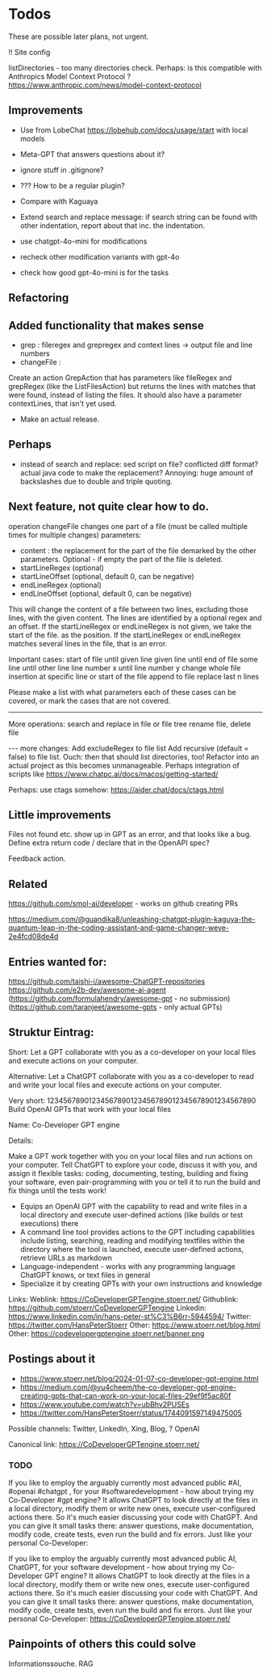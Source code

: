 # Todos

These are possible later plans, not urgent.

!! Site config

listDirectories - too many directories check.
Perhaps: is this compatible with Anthropics Model Context Protocol ?
https://www.anthropic.com/news/model-context-protocol

## Improvements

- Use from LobeChat https://lobehub.com/docs/usage/start with local models

- Meta-GPT that answers questions about it?

- ignore stuff in .gitignore?
- ??? How to be a regular plugin?
- Compare with Kaguaya
- Extend search and replace message: if search string can be found with other indentation, report about that inc. the
  indentation.

- use chatgpt-4o-mini for modifications
- recheck other modification variants with gpt-4o
- check how good gpt-4o-mini is for the tasks

## Refactoring

## Added functionality that makes sense

- grep : fileregex and grepregex and context lines -> output file and line numbers
- changeFile :

Create an action GrepAction that has parameters like fileRegex and grepRegex (like the ListFilesAction) but returns
the lines with matches that were found, instead of listing the files. It should also have a parameter contextLines,
that isn't yet used.

- Make an actual release.

## Perhaps

- instead of search and replace: sed script on file? conflicted diff format? actual java code to make the
  replacement? Annoying: huge amount of backslashes due to double and triple quoting.

## Next feature, not quite clear how to do.

operation changeFile changes one part of a file (must be called multiple times for multiple changes)
parameters:

- content : the replacement for the part of the file demarked by the other parameters. Optional - if empty the part of
  the file is deleted.
- startLineRegex (optional)
- startLineOffset (optional, default 0, can be negative)
- endLineRegex (optional)
- endLineOffset (optional, default 0, can be negative)

This will change the content of a file between two lines, excluding those lines, with the given content.
The lines are identified by a optional regex and an offset.
If the startLineRegex or endLineRegex is not given, we take the start of the file. as the position.
If the startLineRegex or endLineRegex matches several lines in the file, that is an error.

Important cases:
start of file until given line
given line until end of file
some line until other line
line number x until line number y
change whole file
insertion at specific line or start of the file
append to file
replace last n lines

Please make a list with what parameters each of these cases can be covered, or mark the cases that are not covered.

---
More operations:
search and replace in file or file tree
rename file, delete file

--- more changes:
Add excludeRegex to file list
Add recursive (default = false) to file list. Ouch: then that should list directories, too!
Refactor into an actual project as this becomes unmanageable. Perhaps integration of scripts like
https://www.chatpc.ai/docs/macos/getting-started/

Perhaps: use ctags somehow: https://aider.chat/docs/ctags.html

## Little improvements

Files not found etc. show up in GPT as an error, and that looks like a bug. Define extra return code / declare that
in the OpenAPI spec?

Feedback action.

## Related

https://github.com/smol-ai/developer - works on github creating PRs

https://medium.com/@guandika8/unleashing-chatgpt-plugin-kaguya-the-quantum-leap-in-the-coding-assistant-and-game-changer-weve-2e4fcd08de4d

## Entries wanted for:

https://github.com/taishi-i/awesome-ChatGPT-repositories
https://github.com/e2b-dev/awesome-ai-agent
(https://github.com/formulahendry/awesome-gpt - no submission)
(https://github.com/taranjeet/awesome-gpts - only actual GPTs)

## Struktur Eintrag:

Short: Let a GPT collaborate with you as a co-developer on your local files and execute actions on your computer.

Alternative: Let a ChatGPT collaborate with you as a co-developer to read and write your local files and execute
actions on your computer.

Very short:
12345678901234567890123456789012345678901234567890
Build OpenAI GPTs that work with your local files

Name: Co-Developer GPT engine

Details:

Make a GPT work together with you on your local files and run actions on your computer. Tell ChatGPT to explore your code, discuss it with you, and assign it flexible tasks: coding, documenting, testing, building and fixing your software, even pair-programming with you or tell it to run the build and fix things until the tests work!

- Equips an OpenAI GPT with the capability to read and write files in a local directory and execute user-defined actions (like builds or test executions) there
- A command line tool provides actions to the GPT including capabilities include listing, searching, reading and modifying textfiles within the directory where the tool is launched, execute user-defined actions, retrieve URLs as markdown
- Language-independent - works with any programming language ChatGPT knows, or text files in general
- Specialize it by creating GPTs with your own instructions and knowledge

Links:
Weblink: https://CoDeveloperGPTengine.stoerr.net/
Githublink: https://github.com/stoerr/CoDeveloperGPTengine
Linkedin: https://www.linkedin.com/in/hans-peter-st%C3%B6rr-5944594/
Twitter: https://twitter.com/HansPeterStoerr
Other: https://www.stoerr.net/blog.html
Other: https://codevelopergptengine.stoerr.net/banner.png

## Postings about it

- https://www.stoerr.net/blog/2024-01-07-co-developer-gpt-engine.html
- https://medium.com/@yu4cheem/the-co-developer-gpt-engine-creating-gpts-that-can-work-on-your-local-files-29ef9f5ac80f
- https://www.youtube.com/watch?v=ubBhv2PUSEs
- https://twitter.com/HansPeterStoerr/status/1744091597149475005

Possible channels: Twitter, LinkedIn, Xing, Blog, ? OpenAI

Canonical link: https://CoDeveloperGPTengine.stoerr.net/

### TODO

If you like to employ the arguably currently most advanced public #AI, #openai #chatgpt , for your
#softwaredevelopment - how about trying my Co-Developer #gpt engine? It allows ChatGPT to look directly at the files in
a local directory, modify them or write new ones, execute user-configured actions there. So it's much easier discussing
your code with ChatGPT. And you can give it small tasks there: answer questions, make documentation, modify code, create
tests, even run the build and fix errors. Just like your personal Co-Developer:

If you like to employ the arguably currently most advanced public AI, ChatGPT, for your software development - how about
trying my Co-Developer GPT engine? It allows ChatGPT to look directly at the files in a local directory, modify them or
write new ones, execute user-configured actions there. So it's much easier discussing your code with ChatGPT. And you
can give it small tasks there: answer questions, make documentation, modify code, create tests, even run the build and
fix errors. Just like your personal Co-Developer: https://CoDeveloperGPTengine.stoerr.net/

## Painpoints of others this could solve

Informationssouche. RAG
